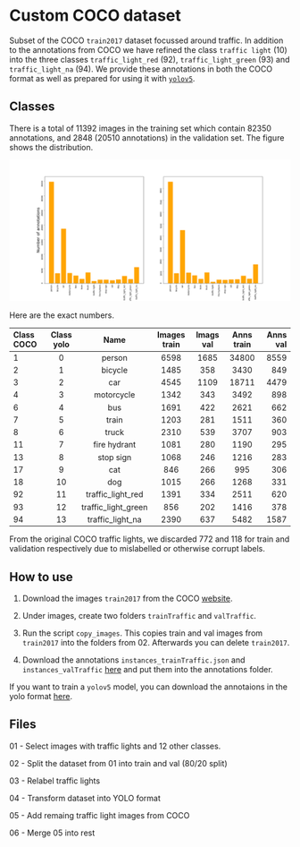 # Custom COCO dataset

Subset of the COCO `train2017` dataset focussed around traffic. In addition to the annotations from COCO we have refined the class `traffic light` (10) into the three classes `traffic_light_red` (92), `traffic_light_green` (93) and `traffic_light_na` (94). We provide these annotations in both the COCO format as well as prepared for using it with [`yolov5`](https://github.com/ultralytics/yolov5).

## Classes
There is a total of 11392 images in the training set which contain 82350 annotations, and 2848 (20510 annotations) in the validation set. The figure shows the distribution.

![Train and val](Dataset.png)

Here are the exact numbers.

| Class COCO     | Class yolo | Name              | Images train | Imags val  | Anns train | Anns val  | 
|:-------------   | :------: | :-----------------: | :----------: | :--------: | :--------: | --------: | 
|  1             |  0       |  person             | 6598        | 1685         |   34800    | 8559      |
|  2             |  1       |  bicycle            | 1485        |358           |  3430      | 849       |
|  3             |  2       |  car                | 4545        |  1109        |  18711     |  4479     |
|  4             |  3       |  motorcycle         |   1342      |  343         |    3492    | 898       |
|  6             |  4       |  bus                |    1691     |  422         |   2621     | 662       |
|  7             |  5       |  train              |  1203       |   281        |  1511      | 360       |
|  8             |  6       |  truck              |  2310       |  539         |  3707      |  903      |
|  11            |  7       |  fire hydrant       | 1081        |   280        |    1190    |  295      |
|  13            |  8       |  stop sign          |  1068       |    246       |  1216      | 283       |
|  17            |  9       |  cat                |  846        |   266        | 995        | 306       |
|  18            |  10      |  dog                | 1015        |    266       | 1268       | 331       |
|  92            |  11      |  traffic_light_red  | 1391        |     334      | 2511       | 620       | 
|  93            |  12      |  traffic_light_green|  856        |    202       |  1416      |  378      |
|  94            |  13      |  traffic_light_na   |  2390       |   637        | 5482       | 1587      |

From the original COCO traffic lights, we discarded 772 and 118 for train and validation respectively due to mislabelled or otherwise corrupt labels.

## How to use
1. Download the images `train2017` from the COCO [website]().

2. Under images, create two folders `trainTraffic` and `valTraffic`.

3. Run the script `copy_images`. This copies train and val images from `train2017` into the folders from 02. Afterwards you can delete `train2017`.

4. Download the annotations `instances_trainTraffic.json` and `instances_valTraffic` [here](https://drive.google.com/drive/folders/1P2k-BFuG8_vNdd95w-O183PLqSDhW6yR?usp=sharing) and put them into the annotations folder.

If you want to train a `yolov5` model, you can download the annotaions in the yolo format [here](https://drive.google.com/file/d/1ev2HgNixmHsR2r9n-g50VVW3HAYccUA9/view?usp=sharing).


## Files
01 - Select images with traffic lights and 12 other classes.

02 - Split the dataset from 01 into train and val (80/20 split)

03 - Relabel traffic lights

04 - Transform dataset into YOLO format

05 - Add remaing traffic light images from COCO

06 - Merge 05 into rest
